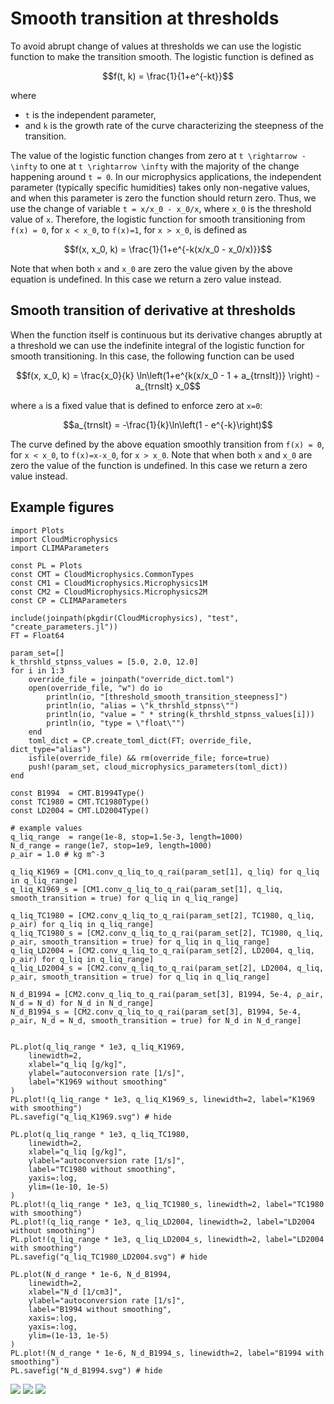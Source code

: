 # Smooth transition at thresholds

To avoid abrupt change of values at thresholds we can use the logistic function to make the transition smooth. The logistic function is defined as
```math
f(t, k) = \frac{1}{1+e^{-kt}}
```
where
- ``t`` is the independent parameter,
- and ``k`` is the growth rate of the curve characterizing the steepness of the transition.

The value of the logistic function changes from zero at ``t \rightarrow -\infty`` to one at ``t \rightarrow \infty`` with the majority of the change happening around ``t = 0``. In our microphysics applications, the independent parameter (typically specific humidities) takes only non-negative values, and when this parameter is zero the function should return zero. Thus, we use the change of variable ``t = x/x_0 - x_0/x``, where ``x_0`` is the threshold value of ``x``. Therefore, the logistic function for smooth transitioning from ``f(x) = 0``, for ``x < x_0``, to ``f(x)=1``, for ``x > x_0``, is defined as
```math
f(x, x_0, k) = \frac{1}{1+e^{-k(x/x_0 - x_0/x)}}
```
Note that when both ``x`` and ``x_0`` are zero the value given by the above equation is undefined. In this case we return a zero value instead.

## Smooth transition of derivative at thresholds

When the function itself is continuous but its derivative changes abruptly at a threshold we can use the indefinite integral of the logistic function for smooth transitioning. In this case, the following function can be used

```math
f(x, x_0, k) = \frac{x_0}{k} \ln\left(1+e^{k(x/x_0 - 1 + a_{trnslt})} \right) - a_{trnslt} x_0
```
where ``a`` is a fixed value that is defined to enforce zero at ``x=0``:
```math
a_{trnslt} = -\frac{1}{k}\ln\left(1 - e^{-k}\right)
```
The curve defined by the above equation smoothly transition from ``f(x) = 0``, for ``x < x_0``, to ``f(x)=x-x_0``, for ``x > x_0``. Note that when both ``x`` and ``x_0`` are zero the value of the function is undefined. In this case we return a zero value instead.

## Example figures

```@example example_figures
import Plots
import CloudMicrophysics
import CLIMAParameters

const PL = Plots
const CMT = CloudMicrophysics.CommonTypes
const CM1 = CloudMicrophysics.Microphysics1M
const CM2 = CloudMicrophysics.Microphysics2M
const CP = CLIMAParameters

include(joinpath(pkgdir(CloudMicrophysics), "test", "create_parameters.jl"))
FT = Float64

param_set=[]
k_thrshld_stpnss_values = [5.0, 2.0, 12.0]
for i in 1:3
    override_file = joinpath("override_dict.toml")
    open(override_file, "w") do io
        println(io, "[threshold_smooth_transition_steepness]")
        println(io, "alias = \"k_thrshld_stpnss\"")
        println(io, "value = " * string(k_thrshld_stpnss_values[i]))
        println(io, "type = \"float\"")
    end
    toml_dict = CP.create_toml_dict(FT; override_file, dict_type="alias")
    isfile(override_file) && rm(override_file; force=true)
    push!(param_set, cloud_microphysics_parameters(toml_dict))
end

const B1994  = CMT.B1994Type()
const TC1980 = CMT.TC1980Type()
const LD2004 = CMT.LD2004Type()

# example values
q_liq_range  = range(1e-8, stop=1.5e-3, length=1000)
N_d_range = range(1e7, stop=1e9, length=1000)
ρ_air = 1.0 # kg m^-3

q_liq_K1969 = [CM1.conv_q_liq_to_q_rai(param_set[1], q_liq) for q_liq in q_liq_range]
q_liq_K1969_s = [CM1.conv_q_liq_to_q_rai(param_set[1], q_liq, smooth_transition = true) for q_liq in q_liq_range]

q_liq_TC1980 = [CM2.conv_q_liq_to_q_rai(param_set[2], TC1980, q_liq, ρ_air) for q_liq in q_liq_range]
q_liq_TC1980_s = [CM2.conv_q_liq_to_q_rai(param_set[2], TC1980, q_liq, ρ_air, smooth_transition = true) for q_liq in q_liq_range]
q_liq_LD2004 = [CM2.conv_q_liq_to_q_rai(param_set[2], LD2004, q_liq, ρ_air) for q_liq in q_liq_range]
q_liq_LD2004_s = [CM2.conv_q_liq_to_q_rai(param_set[2], LD2004, q_liq, ρ_air, smooth_transition = true) for q_liq in q_liq_range]

N_d_B1994 = [CM2.conv_q_liq_to_q_rai(param_set[3], B1994, 5e-4, ρ_air, N_d = N_d) for N_d in N_d_range]
N_d_B1994_s = [CM2.conv_q_liq_to_q_rai(param_set[3], B1994, 5e-4, ρ_air, N_d = N_d, smooth_transition = true) for N_d in N_d_range]


PL.plot(q_liq_range * 1e3, q_liq_K1969,
    linewidth=2,
    xlabel="q_liq [g/kg]",
    ylabel="autoconversion rate [1/s]",
    label="K1969 without smoothing"
)
PL.plot!(q_liq_range * 1e3, q_liq_K1969_s, linewidth=2, label="K1969 with smoothing")
PL.savefig("q_liq_K1969.svg") # hide

PL.plot(q_liq_range * 1e3, q_liq_TC1980,
    linewidth=2,
    xlabel="q_liq [g/kg]",
    ylabel="autoconversion rate [1/s]",
    label="TC1980 without smoothing",
    yaxis=:log,
    ylim=(1e-10, 1e-5)
)
PL.plot!(q_liq_range * 1e3, q_liq_TC1980_s, linewidth=2, label="TC1980 with smoothing")
PL.plot!(q_liq_range * 1e3, q_liq_LD2004, linewidth=2, label="LD2004 without smoothing")
PL.plot!(q_liq_range * 1e3, q_liq_LD2004_s, linewidth=2, label="LD2004 with smoothing")
PL.savefig("q_liq_TC1980_LD2004.svg") # hide

PL.plot(N_d_range * 1e-6, N_d_B1994,
    linewidth=2,
    xlabel="N_d [1/cm3]",
    ylabel="autoconversion rate [1/s]",
    label="B1994 without smoothing",
    xaxis=:log,
    yaxis=:log,
    ylim=(1e-13, 1e-5)
)
PL.plot!(N_d_range * 1e-6, N_d_B1994_s, linewidth=2, label="B1994 with smoothing")
PL.savefig("N_d_B1994.svg") # hide
```
![](q_liq_K1969.svg)
![](q_liq_TC1980_LD2004.svg)
![](N_d_B1994.svg)
